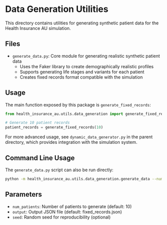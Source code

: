 # Data Generation Utilities

This directory contains utilities for generating synthetic patient data for the Health Insurance AU simulation.

## Files

- `generate_data.py`: Core module for generating realistic synthetic patient data
  - Uses the Faker library to create demographically realistic profiles
  - Supports generating life stages and variants for each patient
  - Creates fixed records format compatible with the simulation

## Usage

The main function exposed by this package is `generate_fixed_records`:

```python
from health_insurance_au.utils.data_generation import generate_fixed_records

# Generate 10 patient records
patient_records = generate_fixed_records(10)
```

For more advanced usage, see `dynamic_data_generator.py` in the parent directory, which provides integration with the simulation system.

## Command Line Usage

The `generate_data.py` script can also be run directly:

```bash
python -m health_insurance_au.utils.data_generation.generate_data --num_patients 100 --output patients.json
```

## Parameters

- `num_patients`: Number of patients to generate (default: 10)
- `output`: Output JSON file (default: fixed_records.json)
- `seed`: Random seed for reproducibility (optional)